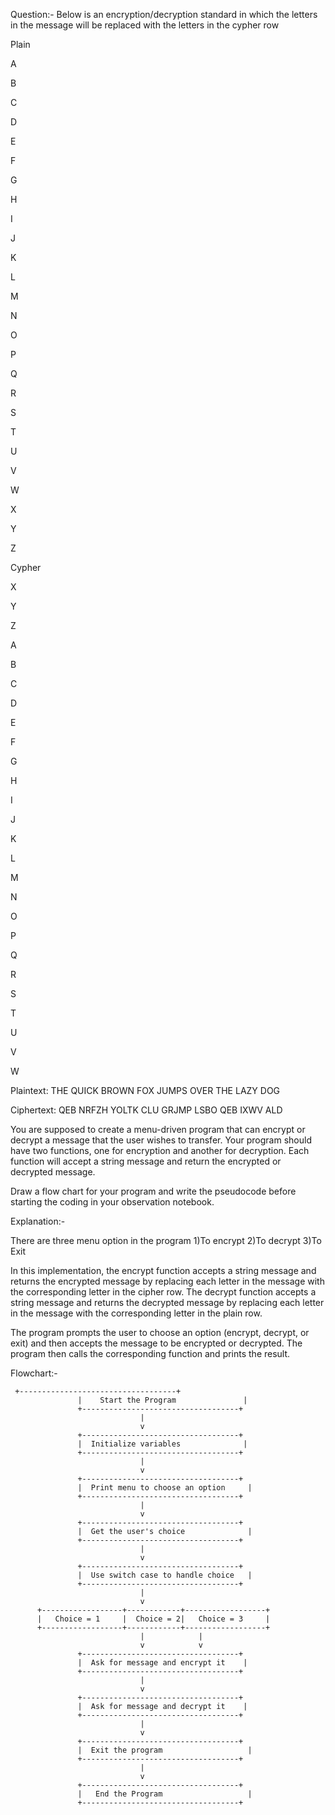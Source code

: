 Question:-
Below is an encryption/decryption standard in which the letters in the message will be replaced with the letters in the cypher row

Plain

A

B

C

D

E

F

G

H

I

J

K

L

M

N

O

P

Q

R

S

T

U

V

W

X

Y

Z

Cypher

X

Y

Z

A

B

C

D

E

F

G

H

I

J

K

L

M

N

O

P

Q

R

S

T

U

V

W

Plaintext:  THE QUICK BROWN FOX JUMPS OVER THE LAZY DOG

Ciphertext: QEB NRFZH YOLTK CLU GRJMP LSBO QEB IXWV ALD

You are supposed to create a menu-driven program that can encrypt or decrypt a message that the user wishes to transfer.
Your program should have two functions, one for encryption and another for decryption. Each function will accept a string message and return the encrypted or decrypted message.



Draw a flow chart for your program and write the pseudocode before starting the coding in your observation notebook.

Explanation:-

There are three menu option in the program 1)To encrypt 2)To decrypt 3)To Exit

In this implementation, the encrypt function accepts a string message and returns the encrypted message by replacing each letter in the message with the corresponding letter in the cipher row. The decrypt function accepts a string message and returns the decrypted message by replacing each letter in the message with the corresponding letter in the plain row.

The program prompts the user to choose an option (encrypt, decrypt, or exit) and then accepts the message to be encrypted or decrypted. The program then calls the corresponding function and prints the result.


Flowchart:-
    
     +-----------------------------------+
                   |    Start the Program               |
                   +-----------------------------------+
                                 |
                                 v
                   +-----------------------------------+
                   |  Initialize variables              |
                   +-----------------------------------+
                                 |
                                 v
                   +-----------------------------------+
                   |  Print menu to choose an option     |
                   +-----------------------------------+
                                 |
                                 v
                   +-----------------------------------+
                   |  Get the user's choice              |
                   +-----------------------------------+
                                 |
                                 v
                   +-----------------------------------+
                   |  Use switch case to handle choice   |
                   +-----------------------------------+
                                 |
                                 v
          +------------------+------------+------------------+
          |   Choice = 1     |  Choice = 2|   Choice = 3     |
          +------------------+------------+------------------+
                                 |            |
                                 v            v
                   +-----------------------------------+
                   |  Ask for message and encrypt it    |
                   +-----------------------------------+
                                 |
                                 v
                   +-----------------------------------+
                   |  Ask for message and decrypt it    |
                   +-----------------------------------+
                                 |
                                 v
                   +-----------------------------------+
                   |  Exit the program                   |
                   +-----------------------------------+
                                 |
                                 v
                   +-----------------------------------+
                   |   End the Program                   |
                   +-----------------------------------+